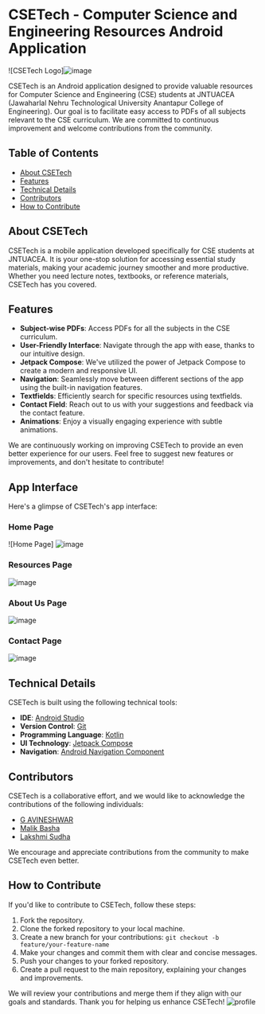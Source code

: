 # CSETech - Computer Science and Engineering Resources Android Application

![CSETech Logo]![image](https://github.com/CodeAvi007/CSETech/assets/124431955/dbbc398f-0eef-4c3a-a955-003899aff2c2)

CSETech is an Android application designed to provide valuable resources for Computer Science and Engineering (CSE) students at JNTUACEA (Jawaharlal Nehru Technological University Anantapur College of Engineering). Our goal is to facilitate easy access to PDFs of all subjects relevant to the CSE curriculum. We are committed to continuous improvement and welcome contributions from the community.

## Table of Contents
- [About CSETech](#about-csetech)
- [Features](#features)
- [Technical Details](#technical-details)
- [Contributors](#contributors)
- [How to Contribute](#how-to-contribute)

## About CSETech

CSETech is a mobile application developed specifically for CSE students at JNTUACEA. It is your one-stop solution for accessing essential study materials, making your academic journey smoother and more productive. Whether you need lecture notes, textbooks, or reference materials, CSETech has you covered.

## Features

- **Subject-wise PDFs**: Access PDFs for all the subjects in the CSE curriculum.
- **User-Friendly Interface**: Navigate through the app with ease, thanks to our intuitive design.
- **Jetpack Compose**: We've utilized the power of Jetpack Compose to create a modern and responsive UI.
- **Navigation**: Seamlessly move between different sections of the app using the built-in navigation features.
- **Textfields**: Efficiently search for specific resources using textfields.
- **Contact Field**: Reach out to us with your suggestions and feedback via the contact feature.
- **Animations**: Enjoy a visually engaging experience with subtle animations.

We are continuously working on improving CSETech to provide an even better experience for our users. Feel free to suggest new features or improvements, and don't hesitate to contribute!

## App Interface

Here's a glimpse of CSETech's app interface:

### Home Page
![Home Page]
![image](https://github.com/CodeAvi007/CSETech/assets/124431955/7e87b92a-b913-4999-a68e-093a414f0060)

### Resources Page
![image](https://github.com/CodeAvi007/CSETech/assets/124431955/76011fce-067d-4f98-b467-f0798ef30201)

### About Us Page
![image](https://github.com/CodeAvi007/CSETech/assets/124431955/c1ee9222-642f-49cf-a5c4-00523ec67670)

### Contact Page
![image](https://github.com/CodeAvi007/CSETech/assets/124431955/29f75d9f-34ff-4780-a656-be2188709491)

## Technical Details

CSETech is built using the following technical tools:

- **IDE**: [Android Studio](https://developer.android.com/studio)
- **Version Control**: [Git](https://git-scm.com/)
- **Programming Language**: [Kotlin](https://kotlinlang.org/)
- **UI Technology**: [Jetpack Compose](https://developer.android.com/jetpack/compose)
- **Navigation**: [Android Navigation Component](https://developer.android.com/guide/navigation)

## Contributors

CSETech is a collaborative effort, and we would like to acknowledge the contributions of the following individuals:

- [G AVINESHWAR](https://github.com/yourusername)
- [Malik Basha](https://github.com/malikbasha)
- [Lakshmi Sudha](https://github.com/lakshmisudha)

We encourage and appreciate contributions from the community to make CSETech even better.

## How to Contribute

If you'd like to contribute to CSETech, follow these steps:

1. Fork the repository.
2. Clone the forked repository to your local machine.
3. Create a new branch for your contributions: `git checkout -b feature/your-feature-name`
4. Make your changes and commit them with clear and concise messages.
5. Push your changes to your forked repository.
6. Create a pull request to the main repository, explaining your changes and improvements.

We will review your contributions and merge them if they align with our goals and standards. Thank you for helping us enhance CSETech!
![profile](https://github.com/CodeAvi007/CSETech/assets/124431955/7c171192-ede3-4011-b26a-592c450fda31)
